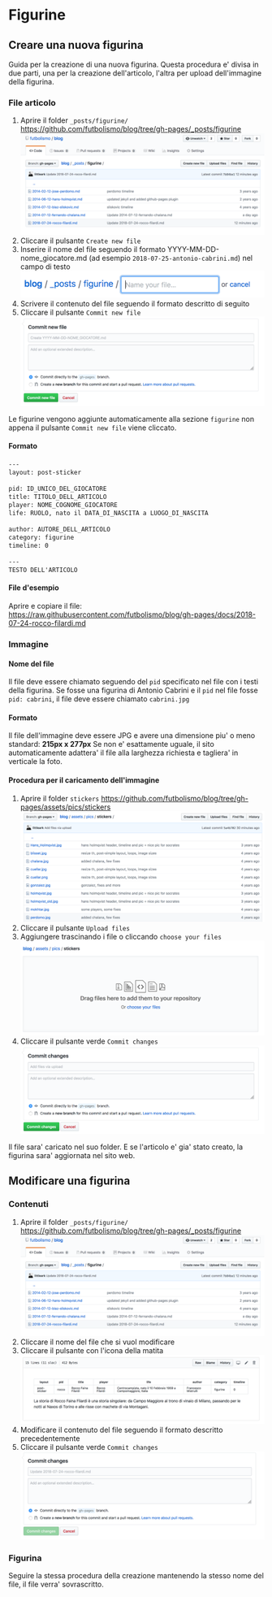 # Figurine	

## Creare una nuova figurina
Guida per la creazione di una nuova figurina. Questa procedura e' divisa in due parti, una per la creazione dell'articolo, l'altra per upload dell'immagine della figurina.

### File articolo

 1. Aprire il folder `_posts/figurine/` <a href="https://github.com/futbolismo/blog/tree/gh-pages/_posts/figurine" target="_blank">https://github.com/futbolismo/blog/tree/gh-pages/_posts/figurine</a>
 ![Folder](https://github.com/futbolismo/blog/raw/gh-pages/docs/img/folder.png)
 2. Cliccare il pulsante `Create new file`
 3. Inserire il nome del file seguendo il formato YYYY-MM-DD-nome_giocatore.md (ad esempio `2018-07-25-antonio-cabrini.md`) 
 nel campo di testo
 ![Campo testo per il nome](https://github.com/futbolismo/blog/raw/gh-pages/docs/img/filename.png)
 4. Scrivere il contenuto del file seguendo il formato descritto di seguito
 5. Cliccare il pulsante `Commit new file`
 ![Commit new file](https://github.com/futbolismo/blog/raw/gh-pages/docs/img/commit_new_file.png)
 
 Le figurine vengono aggiunte automaticamente alla sezione `figurine` non appena il pulsante `Commit new file` viene cliccato.

#### Formato
```
---
layout: post-sticker

pid: ID_UNICO_DEL_GIOCATORE
title: TITOLO_DELL_ARTICOLO
player: NOME_COGNOME_GIOCATORE
life: RUOLO, nato il DATA_DI_NASCITA a LUOGO_DI_NASCITA

author: AUTORE_DELL_ARTICOLO
category: figurine
timeline: 0

---
TESTO DELL'ARTICOLO
```

#### File d'esempio
Aprire e copiare il file: <a href="https://raw.githubusercontent.com/futbolismo/blog/gh-pages/docs/2018-07-24-rocco-filardi.md" target="_blank">https://raw.githubusercontent.com/futbolismo/blog/gh-pages/docs/2018-07-24-rocco-filardi.md</a>

### Immagine

#### Nome del file
Il file deve essere chiamato seguendo del `pid` specificato nel file con i testi della figurina. Se fosse una figurina di Antonio Cabrini e il `pid` nel file fosse `pid: cabrini`, il file deve essere chiamato `cabrini.jpg`

#### Formato
Il file dell'immagine deve essere JPG e avere una dimensione piu' o meno standard: **215px x 277px**
Se non e' esattamente uguale, il sito automaticamente adattera' il file alla larghezza richiesta e tagliera' in verticale la foto.

#### Procedura per il caricamento dell'immagine
 1. Aprire il folder `stickers` <a href="https://github.com/futbolismo/blog/tree/gh-pages/assets/pics/stickers" target="_blank">https://github.com/futbolismo/blog/tree/gh-pages/assets/pics/stickers</a>
  ![Folder stickers](https://github.com/futbolismo/blog/raw/gh-pages/docs/img/stickers_folder.png)
 2. Cliccare il pulsante `Upload files`
 3. Aggiungere trascinando i file o cliccando `choose your files`
  ![Upload files](https://github.com/futbolismo/blog/raw/gh-pages/docs/img/upload_files.png)
 4. Cliccare il pulsante verde `Commit changes`
  ![Commit changes](https://github.com/futbolismo/blog/raw/gh-pages/docs/img/commit_changes_img.png)

Il file sara' caricato nel suo folder. E se l'articolo e' gia' stato creato, la figurina sara' aggiornata nel sito web.

## Modificare una figurina

### Contenuti
1. Aprire il folder `_posts/figurine/` <a href="https://github.com/futbolismo/blog/tree/gh-pages/_posts/figurine" target="_blank">https://github.com/futbolismo/blog/tree/gh-pages/_posts/figurine</a>
 ![Folder](https://github.com/futbolismo/blog/raw/gh-pages/docs/img/folder.png)
2. Cliccare il nome del file che si vuol modificare
3. Cliccare il pulsante con l'icona della matita
![Icona matita](https://github.com/futbolismo/blog/raw/gh-pages/docs/img/pencil.png)
4. Modificare il contenuto del file seguendo il formato descritto precedentemente
5. Cliccare il pulsante verde `Commit changes` ![Commit changes](https://github.com/futbolismo/blog/raw/gh-pages/docs/img/commit_changes.png)

### Figurina
Seguire la stessa procedura della creazione mantenendo la stesso nome del file, il file verra' sovrascritto.
